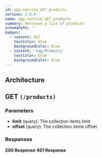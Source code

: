 ```yaml
---
id: app-service_GET_products
version: 2.0.0
name: app-service_GET_products
summary: Retrieve a list of products
schemaPath: ''
badges:
  - content: GET
    textColor: blue
    backgroundColor: blue
  - content: 'tag:Products'
    textColor: blue
    backgroundColor: blue
---
```

## Architecture
<NodeGraph />



## GET `(/products)`

### Parameters
- **limit** (query): The collection items limit
- **offset** (query): The collection items offset




### Responses
**200 Response**
<SchemaViewer file="response-200.json" maxHeight="500" id="response-200" />
      **401 Response**
<SchemaViewer file="response-401.json" maxHeight="500" id="response-401" />
